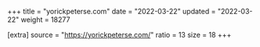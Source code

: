 +++
title = "yorickpeterse.com"
date = "2022-03-22"
updated = "2022-03-22"
weight = 18277

[extra]
source = "https://yorickpeterse.com/"
ratio = 13
size = 18
+++
